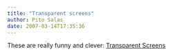 ```yaml
---
title: "Transparent screens"
author: Pito Salas
date: 2007-03-14T17:35:36
---
```




These are really funny and clever: [Transparent
Screens](<http://www.flickr.com/photos/w00kie/sets/180637/show/>)


